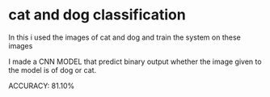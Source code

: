 # cat and dog classification

In this i used the images of cat and dog and train the system on these images

I made a CNN MODEL that predict binary output whether the image given to the model is of dog or cat.

ACCURACY: 81.10%